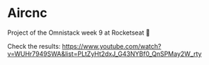 # Aircnc
 Project of the Omnistack week 9 at Rocketseat 🚀

Check the results: https://www.youtube.com/watch?v=WUHr7949SWA&list=PLtZyHt2dxJ_G43NYBf0_QnSPMay2W_rty

